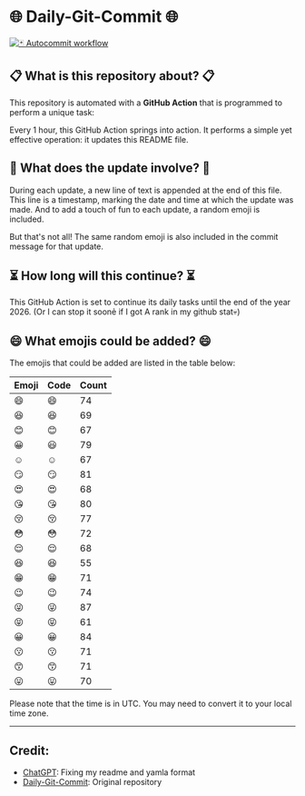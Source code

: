 # 🌐 Daily-Git-Commit 🌐

[![🃏 Autocommit workflow](https://github.com/kleqing/git-auto-commit/actions/workflows/main.yaml/badge.svg?event=check_run)](https://github.com/kleqing/git-auto-commit/actions/workflows/main.yaml)

## 📋 What is this repository about? 📋

This repository is automated with a **GitHub Action** that is programmed to perform a unique task:

Every 1 hour, this GitHub Action springs into action. It performs a simple yet effective operation: it updates this README file.

## 🔄 What does the update involve? 🔄

During each update, a new line of text is appended at the end of this file. This line is a timestamp, marking the date and time at which the update was made. And to add a touch of fun to each update, a random emoji is included.

But that's not all! The same random emoji is also included in the commit message for that update.

## ⏳ How long will this continue? ⏳

This GitHub Action is set to continue its daily tasks until the end of the year 2026. (Or I can stop it soonẻ if I got A rank in my github stat💀)

## 😄 What emojis could be added? 😄

The emojis that could be added are listed in the table below:

| Emoji | Code | Count |
| --- | --- | --- |
| 😄 | :smile: | 74 |
| 😆 | :laughing: | 69 |
| 😊 | :blush: | 67 |
| 😀 | :smiley: | 79 |
| ☺️ | :relaxed: | 67 |
| 😏 | :smirk: | 81 |
| 😍 | :heart_eyes: | 68 |
| 😘 | :kissing_heart: | 80 |
| 😚 | :kissing_closed_eyes: | 77 |
| 😳 | :flushed: | 72 |
| 😌 | :relieved: | 68 |
| 😆 | :satisfied: | 55 |
| 😁 | :grin: | 71 |
| 😉 | :wink: | 74 |
| 😜 | :stuck_out_tongue_winking_eye: | 87 |
| 😝 | :stuck_out_tongue_closed_eyes: | 61 |
| 😀 | :grinning: | 84 |
| 😗 | :kissing: | 71 |
| 😙 | :kissing_smiling_eyes: | 71 |
| 😛 | :stuck_out_tongue: | 70 |

Please note that the time is in UTC. You may need to convert it to your local time zone.

---

## Credit:

- [ChatGPT](chatgpt.com): Fixing my readme and yamla format
- [Daily-Git-Commit](https://github.com/diegomarty/daily-git-commit): Original repository

